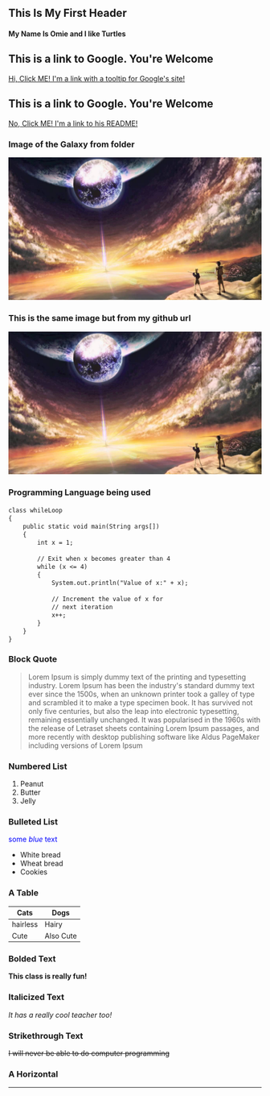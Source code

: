 ## This Is My First Header

#### My Name Is Omie and I like Turtles

## This is a link to Google. You're Welcome
[Hi, Click ME! I'm a link with a tooltip for Google's site!](https://www.google.com "Google's Homepage")

## This is a link to Google. You're Welcome
[No, Click ME! I'm a link to his README!]( https://github.com/omardballin/GitHubMarkdownChallenge/blob/master/README.md "Omars ReadMe")

### Image of the Galaxy from folder
![Love Cosmic](/Cosmic%20Love.jpg)

### This is the same image but from my github url
![Love Cosmic](https://github.com/omardballin/GitHubMarkdownChallenge/blob/master/Cosmic%20Love.jpg?raw=true)

### Programming Language being used

    class whileLoop
    {
        public static void main(String args[])
        {
            int x = 1;
     
            // Exit when x becomes greater than 4
            while (x <= 4)
            {
                System.out.println("Value of x:" + x);
     
                // Increment the value of x for
                // next iteration
                x++;
            }
        }
    }
    
### Block Quote
> Lorem Ipsum is simply dummy text of the printing and typesetting industry. Lorem Ipsum has been the industry's standard dummy text ever since the 1500s, when an unknown printer took a galley of type and scrambled it to make a type specimen book. It has survived not only five centuries, but also the leap into electronic typesetting, remaining essentially unchanged. It was popularised in the 1960s with the release of Letraset sheets containing Lorem Ipsum passages, and more recently with desktop publishing software like Aldus PageMaker including versions of Lorem Ipsum

### Numbered List
1. Peanut
2. Butter
3. Jelly

### Bulleted List
<span style="color:blue">some *blue* text</span>
* White bread
* Wheat bread
* Cookies

### A Table
Cats|Dogs
----|----
hairless| Hairy
Cute| Also Cute

### Bolded Text
**This class is really fun!**

### Italicized Text
*It has a really cool teacher too!*

### Strikethrough Text
~~I will never be able to do computer programming~~ 

### A Horizontal 

___
